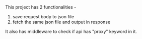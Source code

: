 This project has 2 functionalities -
1. save request body to json file 
2. fetch the same json file and output in response

It also has middleware to check if api has "proxy" keyword in it.
